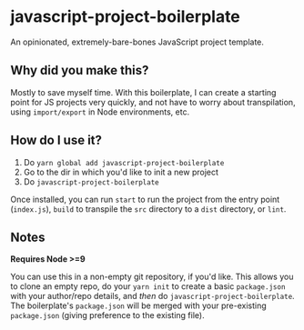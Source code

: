 # javascript-project-boilerplate

An opinionated, extremely-bare-bones JavaScript project template.

## Why did you make this?

Mostly to save myself time. With this boilerplate, I can create a starting point for JS projects very quickly, and not have to worry about transpilation, using `import/export` in Node environments, etc.

## How do I use it?

1. Do `yarn global add javascript-project-boilerplate`
2. Go to the dir in which you'd like to init a new project
3. Do `javascript-project-boilerplate`

Once installed, you can run `start` to run the project from the entry point (`index.js`), `build` to transpile the `src` directory to a `dist` directory, or `lint`.

## Notes

**Requires Node >=9**

You can use this in a non-empty git repository, if you'd like. This allows you to clone an empty repo, do your `yarn init` to create a basic `package.json` with your author/repo details, and _then_ do `javascript-project-boilerplate`. The boilerplate's `package.json` will be merged with your pre-existing `package.json` (giving preference to the existing file).
